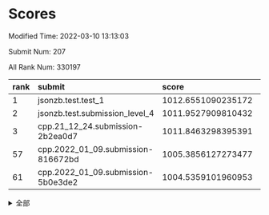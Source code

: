 # Scores

Modified Time: 2022-03-10 13:13:03

Submit Num: 207

All Rank Num: 330197

| rank |               submit               |       score        |       sigma        | pk_num |
| :--- | :--------------------------------- | :----------------- | :----------------- | :----- |
| 1    | jsonzb.test.test_1                 | 1012.6551090235172 | 0.78778718696999   | 6379   |
| 2    | jsonzb.test.submission_level_4     | 1011.9527909810432 | 0.7950633220853385 | 6380   |
| 3    | cpp.21_12_24.submission-2b2ea0d7   | 1011.8463298395391 | 0.787486996453337  | 6383   |
| 57   | cpp.2022_01_09.submission-816672bd | 1005.3856127273477 | 0.7105594727756948 | 6386   |
| 61   | cpp.2022_01_09.submission-5b0e3de2 | 1004.5359101960953 | 0.7130319251988283 | 6379   |


<details>
<summary>全部</summary>

| rank |                 submit                 |       score        |       sigma        | pk_num |
| :--- | :------------------------------------- | :----------------- | :----------------- | :----- |
| 1    | jsonzb.test.test_1                     | 1012.6551090235172 | 0.78778718696999   | 6379   |
| 2    | jsonzb.test.submission_level_4         | 1011.9527909810432 | 0.7950633220853385 | 6380   |
| 3    | cpp.21_12_24.submission-2b2ea0d7       | 1011.8463298395391 | 0.787486996453337  | 6383   |
| 4    | gobigger.level_3.submission_level_3_43 | 1011.2909182406793 | 0.7636792493575011 | 6384   |
| 5    | gobigger.level_3.submission_level_3_46 | 1011.1711944008472 | 0.7473677846601954 | 6384   |
| 6    | gobigger.level_3.submission_level_3_1  | 1011.139966975322  | 0.7666194741659049 | 6373   |
| 7    | gobigger.level_3.submission_level_3_2  | 1011.1124714217253 | 0.7697700590150061 | 6379   |
| 8    | gobigger.level_3.submission_level_3_25 | 1011.1102389615695 | 0.7755081990772914 | 6380   |
| 9    | gobigger.level_3.submission_level_3_5  | 1011.0628719788133 | 0.7790455868172014 | 6381   |
| 10   | gobigger.level_3.submission_level_3_49 | 1011.0137579411843 | 0.7679107334934141 | 6379   |
| 11   | gobigger.level_3.submission_level_3_17 | 1010.8797933777032 | 0.7546232394361552 | 6379   |
| 12   | gobigger.level_3.submission_level_3_9  | 1010.6905334516335 | 0.7585122400094625 | 6381   |
| 13   | gobigger.level_3.submission_level_3_41 | 1010.6380326621081 | 0.7581386899096202 | 6381   |
| 14   | gobigger.level_3.submission_level_3_23 | 1010.5862627544772 | 0.7727359981261382 | 6383   |
| 15   | gobigger.level_3.submission_level_3_16 | 1010.5149179944766 | 0.7485019572837653 | 6380   |
| 16   | gobigger.level_3.submission_level_3_29 | 1010.4004938015471 | 0.7508876239635868 | 6380   |
| 17   | gobigger.level_3.submission_level_3_48 | 1010.3298951368891 | 0.7613896843992334 | 6378   |
| 18   | gobigger.level_3.submission_level_3_14 | 1010.2558928985575 | 0.7636890676952167 | 6374   |
| 19   | gobigger.level_3.submission_level_3_26 | 1010.1877838894063 | 0.7514655998466684 | 6375   |
| 20   | gobigger.level_3.submission_level_3_31 | 1010.1287969911466 | 0.7478779281701022 | 6380   |
| 21   | gobigger.level_3.submission_level_3_8  | 1010.1008526988413 | 0.7608249500917919 | 6380   |
| 22   | gobigger.level_3.submission_level_3_37 | 1010.0002018525029 | 0.7637882168824498 | 6383   |
| 23   | gobigger.level_3.submission_level_3_38 | 1009.9831425171017 | 0.742471112840675  | 6378   |
| 24   | gobigger.level_3.submission_level_3_45 | 1009.9768503052006 | 0.7708307512578882 | 6382   |
| 25   | gobigger.level_3.submission_level_3_13 | 1009.8804709667554 | 0.7562665628502901 | 6378   |
| 26   | gobigger.level_3.submission_level_3_21 | 1009.8064017135792 | 0.7602250941009493 | 6375   |
| 27   | gobigger.level_3.submission_level_3_28 | 1009.7631680231495 | 0.7341211510516573 | 6377   |
| 28   | gobigger.level_3.submission_level_3_0  | 1009.688134853154  | 0.7514736313671428 | 6381   |
| 29   | gobigger.level_3.submission_level_3_24 | 1009.6383905723668 | 0.7302424909419956 | 6383   |
| 30   | gobigger.level_3.submission_level_3_42 | 1009.603489319756  | 0.7515437813888531 | 6380   |
| 31   | gobigger.level_3.submission_level_3_12 | 1009.5901353641251 | 0.7450541104697227 | 6382   |
| 32   | gobigger.level_3.submission_level_3_19 | 1009.5825596287956 | 0.7643236903446315 | 6383   |
| 33   | gobigger.level_3.submission_level_3_6  | 1009.5753324164525 | 0.7517866091214483 | 6381   |
| 34   | gobigger.level_3.submission_level_3_33 | 1009.5372183367062 | 0.7473808889761444 | 6382   |
| 35   | gobigger.level_3.submission_level_3_30 | 1009.47556100109   | 0.7431996625795863 | 6379   |
| 36   | gobigger.level_3.submission_level_3_22 | 1009.4322971803517 | 0.7435012023062262 | 6377   |
| 37   | gobigger.level_3.submission_level_3_44 | 1009.3935717075703 | 0.7413097151116678 | 6379   |
| 38   | gobigger.level_3.submission_level_3_4  | 1009.3839877744253 | 0.7817874311482367 | 6383   |
| 39   | gobigger.level_3.submission_level_3_15 | 1009.3238582041305 | 0.7658525598450393 | 6381   |
| 40   | gobigger.level_3.submission_level_3_10 | 1009.3167460290341 | 0.7383683346258647 | 6378   |
| 41   | gobigger.level_3.submission_level_3_39 | 1009.2997628215231 | 0.7376218632288257 | 6384   |
| 42   | gobigger.level_3.submission_level_3_27 | 1009.2330561320983 | 0.7485239383409    | 6380   |
| 43   | gobigger.level_3.submission_level_3_7  | 1008.9937633712567 | 0.741204679806159  | 6376   |
| 44   | gobigger.level_3.submission_level_3_32 | 1008.9864891833895 | 0.7409901769383054 | 6383   |
| 45   | gobigger.level_3.submission_level_3_36 | 1008.9769234198989 | 0.7585683188855619 | 6382   |
| 46   | gobigger.level_3.submission_level_3_3  | 1008.9114811022405 | 0.7516059967401837 | 6378   |
| 47   | gobigger.level_3.submission_level_3_20 | 1008.7958497782515 | 0.7663980941513215 | 6379   |
| 48   | gobigger.level_3.submission_level_3_11 | 1008.7947079961693 | 0.7590401926536054 | 6383   |
| 49   | gobigger.level_3.submission_level_3_47 | 1008.773706865345  | 0.7363676901349883 | 6381   |
| 50   | gobigger.level_3.submission_level_3_40 | 1008.7036911772703 | 0.768994269547562  | 6378   |
| 51   | gobigger.level_3.submission_level_3_35 | 1008.6549910177838 | 0.7290963660329018 | 6381   |
| 52   | gobigger.level_3.submission_level_3_34 | 1008.6341148349607 | 0.7168152709012572 | 6382   |
| 53   | gobigger.level_3.submission_level_3_18 | 1008.6078978018327 | 0.7368670025967252 | 6378   |
| 54   | gobigger.level_1.submission_level_1_26 | 1005.9553352807582 | 0.7447190263812873 | 6383   |
| 55   | gobigger.level_1.submission_level_1_19 | 1005.5007206335397 | 0.715145620436691  | 6377   |
| 56   | gobigger.level_1.submission_level_1_49 | 1005.4249306047485 | 0.7158706551797911 | 6383   |
| 57   | cpp.2022_01_09.submission-816672bd     | 1005.3856127273477 | 0.7105594727756948 | 6386   |
| 58   | gobigger.level_1.submission_level_1_6  | 1004.9940008461335 | 0.7181977355474378 | 6383   |
| 59   | gobigger.level_1.submission_level_1_39 | 1004.9582338276686 | 0.7267210784283886 | 6381   |
| 60   | gobigger.level_1.submission_level_1_2  | 1004.7007459517298 | 0.7182049171793592 | 6384   |
| 61   | cpp.2022_01_09.submission-5b0e3de2     | 1004.5359101960953 | 0.7130319251988283 | 6379   |
| 62   | gobigger.level_1.submission_level_1_18 | 1004.433357736329  | 0.7025252874472113 | 6380   |
| 63   | gobigger.level_1.submission_level_1_16 | 1004.4132194898825 | 0.7205902822650595 | 6378   |
| 64   | gobigger.level_1.submission_level_1_14 | 1004.3900614571367 | 0.7263296135312904 | 6382   |
| 65   | gobigger.level_1.submission_level_1_29 | 1004.3799108116132 | 0.7355185990408992 | 6382   |
| 66   | gobigger.level_1.submission_level_1_37 | 1004.3495368084284 | 0.7261297196691502 | 6381   |
| 67   | gobigger.level_1.submission_level_1_31 | 1004.3145369598365 | 0.731195812683281  | 6381   |
| 68   | gobigger.level_1.submission_level_1_12 | 1004.0717896033009 | 0.7257930627332746 | 6382   |
| 69   | gobigger.level_1.submission_level_1_33 | 1003.9746980964951 | 0.7056724992993307 | 6377   |
| 70   | gobigger.level_1.submission_level_1_4  | 1003.9354632246688 | 0.7146172475961651 | 6379   |
| 71   | gobigger.level_1.submission_level_1_30 | 1003.9353333066052 | 0.7127843399898198 | 6382   |
| 72   | gobigger.level_1.submission_level_1_11 | 1003.8991278917665 | 0.7188731149602827 | 6384   |
| 73   | gobigger.level_1.submission_level_1_5  | 1003.8356569837507 | 0.7234929914913762 | 6382   |
| 74   | gobigger.level_1.submission_level_1_32 | 1003.8220434795719 | 0.7184081863526279 | 6381   |
| 75   | gobigger.level_1.submission_level_1_20 | 1003.7597026292874 | 0.715405384434317  | 6380   |
| 76   | gobigger.level_1.submission_level_1_48 | 1003.7427182367181 | 0.7125152539933999 | 6383   |
| 77   | gobigger.level_1.submission_level_1_28 | 1003.6970424300198 | 0.7056042751773045 | 6381   |
| 78   | gobigger.level_1.submission_level_1_17 | 1003.6618302915942 | 0.7123273650121152 | 6382   |
| 79   | gobigger.level_1.submission_level_1_45 | 1003.5556416958186 | 0.7149534894792942 | 6381   |
| 80   | gobigger.level_1.submission_level_1_44 | 1003.5353540663209 | 0.7208194674090792 | 6382   |
| 81   | gobigger.level_1.submission_level_1_46 | 1003.4248859887621 | 0.7332715865248333 | 6382   |
| 82   | gobigger.level_1.submission_level_1_3  | 1003.3428378057462 | 0.7161794932851909 | 6380   |
| 83   | gobigger.level_1.submission_level_1_41 | 1003.2883394789826 | 0.7152694938372333 | 6379   |
| 84   | gobigger.level_1.submission_level_1_7  | 1003.279542445672  | 0.70748349869121   | 6381   |
| 85   | gobigger.level_1.submission_level_1_9  | 1003.2334446536739 | 0.713860623837181  | 6379   |
| 86   | gobigger.level_1.submission_level_1_42 | 1003.0849273908989 | 0.7264102499940968 | 6374   |
| 87   | gobigger.level_1.submission_level_1_27 | 1003.0518768915938 | 0.7355236072590549 | 6381   |
| 88   | gobigger.level_1.submission_level_1_36 | 1003.046197490853  | 0.714275465772861  | 6379   |
| 89   | gobigger.level_1.submission_level_1_13 | 1003.0440208077529 | 0.7115577347225405 | 6378   |
| 90   | gobigger.level_1.submission_level_1_38 | 1003.0306788608549 | 0.721527282363194  | 6380   |
| 91   | gobigger.level_1.submission_level_1_10 | 1002.9436697259546 | 0.722773548052363  | 6377   |
| 92   | gobigger.level_1.submission_level_1_35 | 1002.8887504545509 | 0.7133834116049006 | 6376   |
| 93   | gobigger.level_1.submission_level_1_1  | 1002.8824619720278 | 0.7166702229423094 | 6379   |
| 94   | gobigger.level_1.submission_level_1_47 | 1002.8358764968951 | 0.7206385697196975 | 6383   |
| 95   | gobigger.level_1.submission_level_1_40 | 1002.7623919730277 | 0.7058117593659989 | 6378   |
| 96   | gobigger.level_1.submission_level_1_23 | 1002.7594978455191 | 0.7136385910753469 | 6383   |
| 97   | gobigger.level_1.submission_level_1_8  | 1002.7332265010822 | 0.7009388803135616 | 6382   |
| 98   | gobigger.level_1.submission_level_1_21 | 1002.6831374002752 | 0.7147455782037299 | 6380   |
| 99   | gobigger.level_1.submission_level_1_15 | 1002.6620389171296 | 0.7092873348684229 | 6384   |
| 100  | gobigger.level_1.submission_level_1_25 | 1002.6208421179333 | 0.7168200685377216 | 6387   |
| 101  | gobigger.level_1.submission_level_1_43 | 1002.5551816599467 | 0.7007734120246412 | 6378   |
| 102  | gobigger.level_1.submission_level_1_24 | 1002.5188675330446 | 0.7217566931505947 | 6380   |
| 103  | gobigger.level_1.submission_level_1_34 | 1002.4790673140142 | 0.714206063005188  | 6380   |
| 104  | gobigger.level_1.submission_level_1_0  | 1001.9053597759741 | 0.7121648598865814 | 6380   |
| 105  | gobigger.level_1.submission_level_1_22 | 1001.7659996603683 | 0.717309693311005  | 6383   |
| 106  | gobigger.random.submission_random_25   | 997.1188996882214  | 0.7065875966868655 | 6378   |
| 107  | gobigger.random.submission_random_5    | 996.9579773733891  | 0.7085448136191165 | 6381   |
| 108  | gobigger.random.submission_random_32   | 996.828764873956   | 0.7087505268301395 | 6380   |
| 109  | gobigger.random.submission_random_43   | 996.8073936953731  | 0.7076572352136671 | 6381   |
| 110  | gobigger.random.submission_random_48   | 996.7780508610798  | 0.7003360926893686 | 6381   |
| 111  | gobigger.random.submission_random_38   | 996.7624673380049  | 0.7270471439187552 | 6381   |
| 112  | gobigger.random.submission_random_46   | 996.7434262294191  | 0.7205314692113046 | 6380   |
| 113  | gobigger.random.submission_random_0    | 996.6566947668118  | 0.7068862296497019 | 6383   |
| 114  | gobigger.random.submission_random_11   | 996.6310506223307  | 0.701886672687815  | 6379   |
| 115  | gobigger.random.submission_random_4    | 996.5079336144581  | 0.6966196647477207 | 6383   |
| 116  | gobigger.random.submission_random_23   | 996.49619435762    | 0.7242764237530313 | 6378   |
| 117  | gobigger.random.submission_random_7    | 996.4736859846251  | 0.7124359484275642 | 6376   |
| 118  | gobigger.random.submission_random_47   | 996.4342139180802  | 0.707261068935949  | 6377   |
| 119  | gobigger.random.submission_random_13   | 996.4317136693296  | 0.7106960747217218 | 6382   |
| 120  | gobigger.random.submission_random_17   | 996.3700980434766  | 0.718585544155912  | 6379   |
| 121  | gobigger.random.submission_random_1    | 996.3306777284656  | 0.7127136353899796 | 6379   |
| 122  | gobigger.random.submission_random_31   | 996.253176291832   | 0.7053166142210455 | 6383   |
| 123  | gobigger.random.submission_random_44   | 996.1451257657469  | 0.7132605179252094 | 6380   |
| 124  | gobigger.random.submission_random_12   | 996.0422938233456  | 0.7182640393615269 | 6380   |
| 125  | gobigger.random.submission_random_16   | 996.0332009547051  | 0.7169778582512046 | 6381   |
| 126  | gobigger.random.submission_random_40   | 996.0111550912518  | 0.7067607000815668 | 6381   |
| 127  | gobigger.random.submission_random_24   | 996.0062728821122  | 0.7120114670102883 | 6381   |
| 128  | gobigger.random.submission_random_33   | 995.9983625629396  | 0.7034286381390621 | 6377   |
| 129  | gobigger.random.submission_random_3    | 995.9593086937616  | 0.7064227774898834 | 6382   |
| 130  | gobigger.random.submission_random_26   | 995.936114837415   | 0.6978974195730265 | 6383   |
| 131  | gobigger.random.submission_random_29   | 995.90940755985    | 0.7172151055039514 | 6382   |
| 132  | gobigger.random.submission_random_14   | 995.9040376916008  | 0.7194556057079547 | 6379   |
| 133  | gobigger.random.submission_random_37   | 995.9035569704523  | 0.7085978225619973 | 6383   |
| 134  | gobigger.random.submission_random_49   | 995.8960846855083  | 0.7107313619749388 | 6384   |
| 135  | gobigger.random.submission_random_15   | 995.8955495997295  | 0.7201975743560358 | 6381   |
| 136  | gobigger.random.submission_random_22   | 995.7521202539136  | 0.7113856639945058 | 6381   |
| 137  | gobigger.random.submission_random_18   | 995.6756514046227  | 0.709549353305264  | 6380   |
| 138  | gobigger.random.submission_random_9    | 995.6741376758262  | 0.7114586073463584 | 6379   |
| 139  | gobigger.random.submission_random_41   | 995.6685372065241  | 0.7089841943075396 | 6382   |
| 140  | gobigger.random.submission_random_2    | 995.6032145743085  | 0.6973381062804035 | 6382   |
| 141  | gobigger.random.submission_random_27   | 995.5354030560773  | 0.7202162974982607 | 6382   |
| 142  | gobigger.random.submission_random_19   | 995.5060791149939  | 0.7114422727010247 | 6374   |
| 143  | gobigger.random.submission_random_45   | 995.4891220339193  | 0.705039872394619  | 6380   |
| 144  | gobigger.random.submission_random_30   | 995.4813013720257  | 0.7223823563678322 | 6380   |
| 145  | gobigger.random.submission_random_6    | 995.4605271517324  | 0.7116474256533702 | 6379   |
| 146  | gobigger.random.submission_random_35   | 995.3985988513998  | 0.7212344882114535 | 6385   |
| 147  | gobigger.random.submission_random_8    | 995.366360682682   | 0.7141410530660043 | 6381   |
| 148  | gobigger.random.submission_random_39   | 995.3434849883943  | 0.7028955318432885 | 6381   |
| 149  | gobigger.random.submission_random_20   | 995.3171991592696  | 0.712188847749438  | 6377   |
| 150  | gobigger.random.submission_random_42   | 995.279696694174   | 0.7140545266184534 | 6387   |
| 151  | gobigger.random.submission_random_34   | 995.2582467775113  | 0.7124442501119569 | 6383   |
| 152  | gobigger.random.submission_random_28   | 994.626154129343   | 0.7165591506431116 | 6381   |
| 153  | gobigger.random.submission_random_36   | 994.5788410645168  | 0.7095830475590125 | 6380   |
| 154  | gobigger.random.submission_random_21   | 994.5603228041091  | 0.7257690103276326 | 6382   |
| 155  | gobigger.random.submission_random_10   | 994.3180502661764  | 0.7144433041014976 | 6386   |
| 156  | gobigger.level_2.submission_level_2_41 | 994.0291395538958  | 0.7295416011705868 | 6385   |
| 157  | gobigger.level_2.submission_level_2_7  | 994.0117098376381  | 0.7359912425637118 | 6378   |
| 158  | gobigger.level_2.submission_level_2_32 | 993.61726563058    | 0.7368706544354291 | 6385   |
| 159  | gobigger.level_2.submission_level_2_49 | 993.5683444948428  | 0.7268892859002628 | 6381   |
| 160  | gobigger.level_2.submission_level_2_18 | 993.3588914386155  | 0.7257198983529127 | 6383   |
| 161  | gobigger.level_2.submission_level_2_30 | 993.0032712344445  | 0.7421707398173905 | 6383   |
| 162  | gobigger.level_2.submission_level_2_44 | 992.9809006932363  | 0.7355490586591712 | 6373   |
| 163  | gobigger.level_2.submission_level_2_2  | 992.9514390207971  | 0.7351311358155819 | 6383   |
| 164  | gobigger.level_2.submission_level_2_4  | 992.9292765103633  | 0.7247748952396786 | 6380   |
| 165  | gobigger.level_2.submission_level_2_27 | 992.9041643897797  | 0.7273778694713553 | 6380   |
| 166  | gobigger.level_2.submission_level_2_8  | 992.8474989614489  | 0.7528700336799728 | 6385   |
| 167  | gobigger.level_2.submission_level_2_48 | 992.8474590940319  | 0.728163338419743  | 6375   |
| 168  | gobigger.level_2.submission_level_2_22 | 992.5475175193712  | 0.7500700015896097 | 6381   |
| 169  | gobigger.level_2.submission_level_2_33 | 992.5111469723026  | 0.7349850978092392 | 6378   |
| 170  | gobigger.level_2.submission_level_2_5  | 992.5057942552388  | 0.7394482270977671 | 6380   |
| 171  | gobigger.level_2.submission_level_2_34 | 992.5014680781995  | 0.7290410998273252 | 6380   |
| 172  | gobigger.level_2.submission_level_2_36 | 992.4849522463475  | 0.7511399963273601 | 6382   |
| 173  | gobigger.level_2.submission_level_2_24 | 992.4569705720452  | 0.7354872741639444 | 6385   |
| 174  | gobigger.level_2.submission_level_2_31 | 992.4361519530702  | 0.748207710319637  | 6381   |
| 175  | gobigger.level_2.submission_level_2_16 | 992.3460882383715  | 0.7378916275600371 | 6380   |
| 176  | gobigger.level_2.submission_level_2_45 | 992.2844054190537  | 0.7387922718912869 | 6378   |
| 177  | gobigger.level_2.submission_level_2_10 | 992.2749771646571  | 0.7309700229954337 | 6381   |
| 178  | gobigger.level_2.submission_level_2_12 | 992.2585813408673  | 0.7278369308521406 | 6374   |
| 179  | gobigger.level_2.submission_level_2_47 | 992.1487413659055  | 0.7577620146106474 | 6379   |
| 180  | gobigger.level_2.submission_level_2_40 | 992.0701639030759  | 0.7605826750271253 | 6380   |
| 181  | gobigger.level_2.submission_level_2_20 | 992.0440521081729  | 0.7746829586131179 | 6379   |
| 182  | gobigger.level_2.submission_level_2_1  | 992.0421974436437  | 0.7509597829370496 | 6381   |
| 183  | gobigger.level_2.submission_level_2_11 | 992.0301393329997  | 0.752161561312709  | 6379   |
| 184  | gobigger.level_2.submission_level_2_23 | 991.9228734437345  | 0.7427290618278909 | 6382   |
| 185  | gobigger.level_2.submission_level_2_29 | 991.9082775334173  | 0.7461532550172401 | 6383   |
| 186  | gobigger.level_2.submission_level_2_46 | 991.9080831223969  | 0.7490939968076124 | 6380   |
| 187  | gobigger.level_2.submission_level_2_38 | 991.9041910438392  | 0.749249207775371  | 6384   |
| 188  | gobigger.level_2.submission_level_2_3  | 991.8872409833301  | 0.7415086396102213 | 6380   |
| 189  | gobigger.level_2.submission_level_2_39 | 991.7269202916729  | 0.753538130561485  | 6388   |
| 190  | gobigger.level_2.submission_level_2_21 | 991.6880272666394  | 0.7782183674539045 | 6382   |
| 191  | gobigger.level_2.submission_level_2_9  | 991.5502885164934  | 0.7644383463842955 | 6382   |
| 192  | gobigger.level_2.submission_level_2_37 | 991.3318002441354  | 0.7504828826583668 | 6383   |
| 193  | gobigger.level_2.submission_level_2_6  | 991.2754673464984  | 0.7521816625302011 | 6381   |
| 194  | gobigger.level_2.submission_level_2_15 | 991.2733703371073  | 0.7586721496021148 | 6382   |
| 195  | gobigger.level_2.submission_level_2_19 | 991.1916524579335  | 0.7541655550098494 | 6380   |
| 196  | gobigger.level_2.submission_level_2_14 | 991.1402001032767  | 0.7482689002259927 | 6382   |
| 197  | gobigger.level_2.submission_level_2_25 | 991.0847851090019  | 0.7387882098420869 | 6378   |
| 198  | gobigger.level_2.submission_level_2_0  | 990.9995438127547  | 0.7769729382293095 | 6378   |
| 199  | gobigger.level_2.submission_level_2_35 | 990.9807162949388  | 0.7441373512543218 | 6383   |
| 200  | gobigger.level_2.submission_level_2_17 | 990.9216450438973  | 0.7652170816707439 | 6383   |
| 201  | gobigger.level_2.submission_level_2_28 | 990.8627283400045  | 0.7568336799124883 | 6381   |
| 202  | gobigger.level_2.submission_level_2_43 | 990.6723225314985  | 0.77332422740352   | 6377   |
| 203  | gobigger.level_2.submission_level_2_26 | 990.4796388541646  | 0.7689627355451308 | 6382   |
| 204  | gobigger.level_2.submission_level_2_42 | 990.4121091108444  | 0.7811528272896983 | 6381   |
| 205  | gobigger.level_2.submission_level_2_13 | 990.0191090913378  | 0.7725241023771477 | 6381   |
| 206  | gobigger.none.submission_none_0        | 977.5476171838227  | 1.2846801310889309 | 6384   |
| 207  | gobigger.none.submission_none_1        | 977.0711499178694  | 1.3376148851615886 | 6389   |

</details>